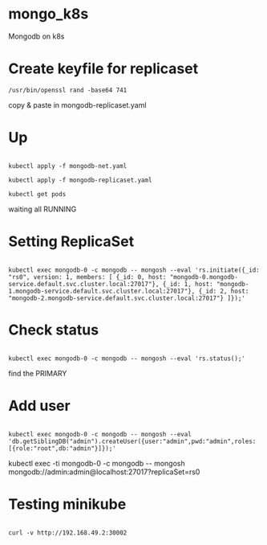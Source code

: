 # mongo_k8s
Mongodb on k8s

# Create keyfile for replicaset
<code>/usr/bin/openssl rand -base64 741</code>

copy & paste in mongodb-replicaset.yaml

# Up 
<code>
kubectl apply -f mongodb-net.yaml
</code>

<code>
kubectl apply -f mongodb-replicaset.yaml
</code>

<code>
kubectl get pods
</code>

waiting all RUNNING

# Setting ReplicaSet
<code>
kubectl exec mongodb-0 -c mongodb -- mongosh --eval 'rs.initiate({_id: "rs0", version: 1, members: [ {_id: 0, host: "mongodb-0.mongodb-service.default.svc.cluster.local:27017"}, {_id: 1, host: "mongodb-1.mongodb-service.default.svc.cluster.local:27017"}, {_id: 2, host: "mongodb-2.mongodb-service.default.svc.cluster.local:27017"} ]});'
</code>

# Check status
<code>
kubectl exec mongodb-0 -c mongodb -- mongosh --eval 'rs.status();'
</code>

find the PRIMARY

# Add user
<code>
kubectl exec mongodb-0 -c mongodb -- mongosh --eval 'db.getSiblingDB("admin").createUser({user:"admin",pwd:"admin",roles:[{role:"root",db:"admin"}]});'
</code>


kubectl exec -ti mongodb-0 -c mongodb -- mongosh mongodb://admin:admin@localhost:27017?replicaSet=rs0

# Testing minikube
<code>
curl -v http://192.168.49.2:30002
</code>
